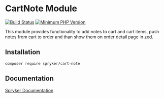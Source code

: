 # CartNote Module
[![Build Status](https://travis-ci.org/spryker/cart-note.svg)](https://travis-ci.org/spryker/cart-note)
[![Minimum PHP Version](https://img.shields.io/badge/php-%3E%3D%207.2-8892BF.svg)](https://php.net/)

This module provides functionality to add notes to cart and cart items, push notes from cart to order and than show them on order detail page in zed.

## Installation

```
composer require spryker/cart-note
```

## Documentation

[Spryker Documentation](https://academy.spryker.com/developing_with_spryker/module_guide/modules.html)
